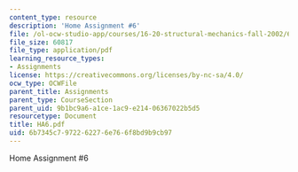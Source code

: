 ```yaml
---
content_type: resource
description: 'Home Assignment #6'
file: /ol-ocw-studio-app/courses/16-20-structural-mechanics-fall-2002/6b7345c7972262276e766f8bd9b9cb97_HA6.pdf
file_size: 60817
file_type: application/pdf
learning_resource_types:
- Assignments
license: https://creativecommons.org/licenses/by-nc-sa/4.0/
ocw_type: OCWFile
parent_title: Assignments
parent_type: CourseSection
parent_uid: 9b1bc9a6-a1ce-1ac9-e214-06367022b5d5
resourcetype: Document
title: HA6.pdf
uid: 6b7345c7-9722-6227-6e76-6f8bd9b9cb97
---
```

Home Assignment #6